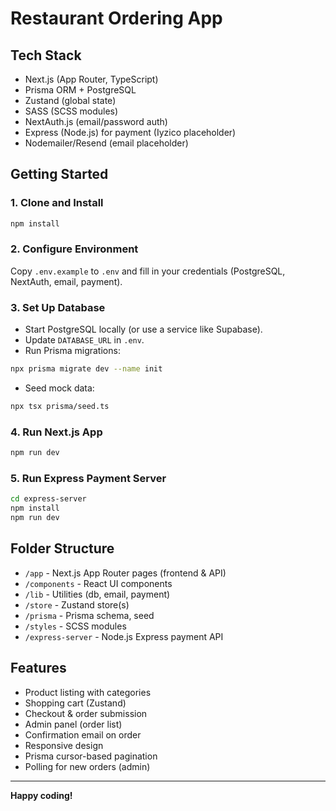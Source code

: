 # Restaurant Ordering App

## Tech Stack

- Next.js (App Router, TypeScript)
- Prisma ORM + PostgreSQL
- Zustand (global state)
- SASS (SCSS modules)
- NextAuth.js (email/password auth)
- Express (Node.js) for payment (Iyzico placeholder)
- Nodemailer/Resend (email placeholder)

## Getting Started

### 1. Clone and Install

```bash
npm install
```

### 2. Configure Environment

Copy `.env.example` to `.env` and fill in your credentials (PostgreSQL, NextAuth, email, payment).

### 3. Set Up Database

- Start PostgreSQL locally (or use a service like Supabase).
- Update `DATABASE_URL` in `.env`.
- Run Prisma migrations:

```bash
npx prisma migrate dev --name init
```

- Seed mock data:

```bash
npx tsx prisma/seed.ts
```

### 4. Run Next.js App

```bash
npm run dev
```

### 5. Run Express Payment Server

```bash
cd express-server
npm install
npm run dev
```

## Folder Structure

- `/app` - Next.js App Router pages (frontend & API)
- `/components` - React UI components
- `/lib` - Utilities (db, email, payment)
- `/store` - Zustand store(s)
- `/prisma` - Prisma schema, seed
- `/styles` - SCSS modules
- `/express-server` - Node.js Express payment API

## Features

- Product listing with categories
- Shopping cart (Zustand)
- Checkout & order submission
- Admin panel (order list)
- Confirmation email on order
- Responsive design
- Prisma cursor-based pagination
- Polling for new orders (admin)

---

**Happy coding!**
